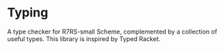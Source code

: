 # Typing

A type checker for R7RS-small Scheme,
complemented by a collection of useful types.
This library
is inspired by Typed Racket.
